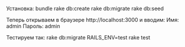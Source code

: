Установка:
  bundle
  rake db:create
  rake db:migrate
  rake db:seed

Теперь открываем в браузере http://localhost:3000 и вводим:
  Имя: admin
  Пароль: admin

Тестируем так:
  rake db:migrate RAILS_ENV=test
  rake test